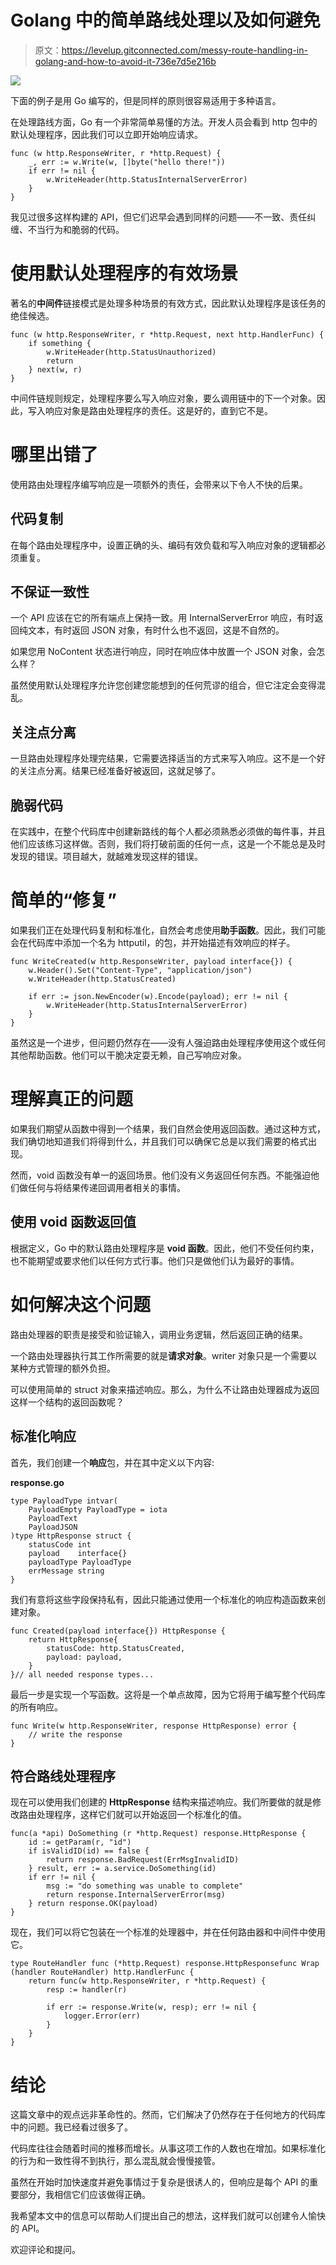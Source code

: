 # Golang 中的简单路线处理以及如何避免

> 原文：<https://levelup.gitconnected.com/messy-route-handling-in-golang-and-how-to-avoid-it-736e7d5e216b>

![](img/8fc1a0fcc022a560fe6aa36b134fb4c8.png)

下面的例子是用 Go 编写的，但是同样的原则很容易适用于多种语言。

在处理路线方面，Go 有一个非常简单易懂的方法。开发人员会看到 http 包中的默认处理程序，因此我们可以立即开始响应请求。

```
func (w http.ResponseWriter, r *http.Request) {
    _, err := w.Write(w, []byte("hello there!"))
    if err != nil {
        w.WriteHeader(http.StatusInternalServerError)
    }
}
```

我见过很多这样构建的 API，但它们迟早会遇到同样的问题——不一致、责任纠缠、不当行为和脆弱的代码。

# 使用默认处理程序的有效场景

著名的**中间件**链接模式是处理多种场景的有效方式，因此默认处理程序是该任务的绝佳候选。

```
func (w http.ResponseWriter, r *http.Request, next http.HandlerFunc) {
    if something {
        w.WriteHeader(http.StatusUnauthorized)
        return
    } next(w, r)
}
```

中间件链规则规定，处理程序要么写入响应对象，要么调用链中的下一个对象。因此，写入响应对象是路由处理程序的责任。这是好的，直到它不是。

# **哪里出错了**

使用路由处理程序编写响应是一项额外的责任，会带来以下令人不快的后果。

## 代码复制

在每个路由处理程序中，设置正确的头、编码有效负载和写入响应对象的逻辑都必须重复。

## 不保证一致性

一个 API 应该在它的所有端点上保持一致。用 InternalServerError 响应，有时返回纯文本，有时返回 JSON 对象，有时什么也不返回，这是不自然的。

如果您用 NoContent 状态进行响应，同时在响应体中放置一个 JSON 对象，会怎么样？

虽然使用默认处理程序允许您创建您能想到的任何荒谬的组合，但它注定会变得混乱。

## 关注点分离

一旦路由处理程序处理完结果，它需要选择适当的方式来写入响应。这不是一个好的关注点分离。结果已经准备好被返回，这就足够了。

## 脆弱代码

在实践中，在整个代码库中创建新路线的每个人都必须熟悉必须做的每件事，并且他们应该练习这样做。否则，我们将打破前面的任何一点，这是一个不能总是及时发现的错误。项目越大，就越难发现这样的错误。

# 简单的“修复”

如果我们正在处理代码复制和标准化，自然会考虑使用**助手函数**。因此，我们可能会在代码库中添加一个名为 httputil，的包，并开始描述有效响应的样子。

```
func WriteCreated(w http.ResponseWriter, payload interface{}) {
    w.Header().Set("Content-Type", "application/json")
    w.WriteHeader(http.StatusCreated)

    if err := json.NewEncoder(w).Encode(payload); err != nil {
        w.WriteHeader(http.StatusInternalServerError)
    }
}
```

虽然这是一个进步，但问题仍然存在——没有人强迫路由处理程序使用这个或任何其他帮助函数。他们可以干脆决定耍无赖，自己写响应对象。

# 理解真正的问题

如果我们期望从函数中得到一个结果，我们自然会使用返回函数。通过这种方式，我们确切地知道我们将得到什么，并且我们可以确保它总是以我们需要的格式出现。

然而，void 函数没有单一的返回场景。他们没有义务返回任何东西。不能强迫他们做任何与将结果传递回调用者相关的事情。

## 使用 void 函数返回值

根据定义，Go 中的默认路由处理程序是 **void 函数**。因此，他们不受任何约束，也不能期望或要求他们以任何方式行事。他们只是做他们认为最好的事情。

# 如何解决这个问题

路由处理器的职责是接受和验证输入，调用业务逻辑，然后返回正确的结果。

一个路由处理器执行其工作所需要的就是**请求对象**。writer 对象只是一个需要以某种方式管理的额外负担。

可以使用简单的 struct 对象来描述响应。那么，为什么不让路由处理器成为返回这样一个结构的返回函数呢？

## 标准化响应

首先，我们创建一个**响应**包，并在其中定义以下内容:

**response.go**

```
type PayloadType intvar(
    PayloadEmpty PayloadType = iota
    PayloadText
    PayloadJSON
)type HttpResponse struct {
    statusCode int
    payload    interface{}
    payloadType PayloadType
    еrrMessage string
}
```

我们有意将这些字段保持私有，因此只能通过使用一个标准化的响应构造函数来创建对象。

```
func Created(payload interface{}) HttpResponse {
    return HttpResponse{
        statusCode: http.StatusCreated,
        payload: payload,
    }
}// all needed response types...
```

最后一步是实现一个写函数。这将是一个单点故障，因为它将用于编写整个代码库的所有响应。

```
func Write(w http.ResponseWriter, response HttpResponse) error {
    // write the response
}
```

## 符合路线处理程序

现在可以使用我们创建的 **HttpResponse** 结构来描述响应。我们所要做的就是修改路由处理程序，这样它们就可以开始返回一个标准化的值。

```
func(a *api) DoSomething (r *http.Request) response.HttpResponse {
    id := getParam(r, "id")
    if isValidID(id) == false {
        return response.BadRequest(ErrMsgInvalidID)
    } result, err := a.service.DoSomething(id)
    if err != nil {
        msg := "do something was unable to complete"
        return response.InternalServerError(msg)
    } return response.OK(payload)
}
```

现在，我们可以将它包装在一个标准的处理器中，并在任何路由器和中间件中使用它。

```
type RouteHandler func (*http.Request) response.HttpResponsefunc Wrap (handler RouteHandler) http.HandlerFunc {
    return func(w http.ResponseWriter, r *http.Request) {
        resp := handler(r)

        if err := response.Write(w, resp); err != nil {
            logger.Error(err)
        }
    }
}
```

# 结论

这篇文章中的观点远非革命性的。然而，它们解决了仍然存在于任何地方的代码库中的问题。我已经看过很多了。

代码库往往会随着时间的推移而增长。从事这项工作的人数也在增加。如果标准化的行为和一致性得不到执行，那么混乱就会慢慢接管。

虽然在开始时加快速度并避免事情过于复杂是很诱人的，但响应是每个 API 的重要部分，我相信它们应该做得正确。

我希望本文中的信息可以帮助人们提出自己的想法，这样我们就可以创建令人愉快的 API。

欢迎评论和提问。